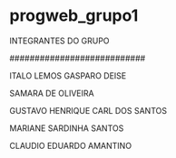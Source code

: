 # progweb_grupo1
INTEGRANTES DO GRUPO

###########################

ITALO LEMOS GASPARO DEISE

SAMARA DE OLIVEIRA 

GUSTAVO HENRIQUE CARL DOS SANTOS 

MARIANE SARDINHA SANTOS

CLAUDIO EDUARDO AMANTINO
